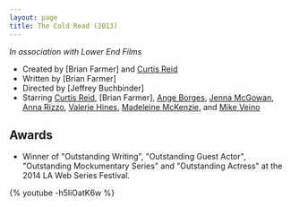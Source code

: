 ```yaml
---
layout: page
title: The Cold Read (2013)
---
```


*In association with Lower End Films*

 * Created by [Brian Farmer] and [Curtis Reid]
 * Written by [Brian Farmer]
 * Directed by [Jeffrey Buchbinder]
 * Starring [Curtis Reid], [Brian Farmer], [Ange Borges], [Jenna McGowan], [Anna Rizzo], [Valerie Hines], [Madeleine McKenzie], and [Mike Veino]

  [Ange Borges]: http://www.imdb.com/name/nm3916105/
  [Anna Rizzo]: http://www.imdb.com/name/nm5042825/
  [Curtis Reid]: http://www.imdb.com/name/nm4840208/
  [Jenna McGowan]: http://www.imdb.com/name/nm5197877/
  [Madeleine McKenzie]: http://www.imdb.com/name/nm5080751/
  [Mike Veino]: http://www.imdb.com/name/nm5337335/
  [Valerie Hines]: http://www.imdb.com/name/nm5380020/

## Awards

 * Winner of "Outstanding Writing", "Outstanding Guest Actor", "Outstanding Mockumentary Series" and "Outstanding Actress" at the 2014 LA Web Series Festival.

{% youtube -h5IiOatK6w %}
